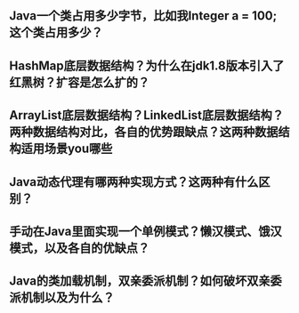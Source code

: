 ## Java一个类占用多少字节，比如我Integer a = 100; 这个类占用多少？

## HashMap底层数据结构？为什么在jdk1.8版本引入了红黑树？扩容是怎么扩的？

## ArrayList底层数据结构？LinkedList底层数据结构？两种数据结构对比，各自的优势跟缺点？这两种数据结构适用场景you哪些

## Java动态代理有哪两种实现方式？这两种有什么区别？

## 手动在Java里面实现一个单例模式？懒汉模式、饿汉模式，以及各自的优缺点？

## Java的类加载机制，双亲委派机制？如何破坏双亲委派机制以及为什么？

